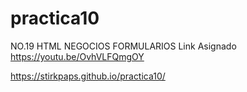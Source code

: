 # practica10
NO.19 HTML NEGOCIOS FORMULARIOS Link Asignado https://youtu.be/OvhVLFQmgOY


https://stirkpaps.github.io/practica10/  
